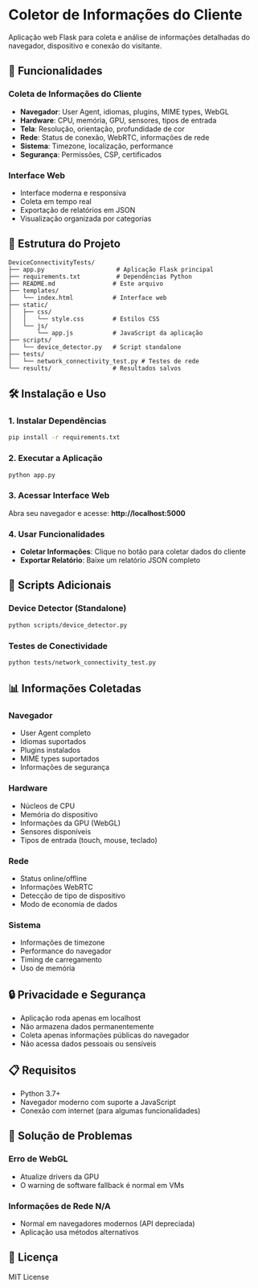 # Coletor de Informações do Cliente

Aplicação web Flask para coleta e análise de informações detalhadas do navegador, dispositivo e conexão do visitante.

## 🚀 Funcionalidades

### Coleta de Informações do Cliente
- **Navegador**: User Agent, idiomas, plugins, MIME types, WebGL
- **Hardware**: CPU, memória, GPU, sensores, tipos de entrada
- **Tela**: Resolução, orientação, profundidade de cor
- **Rede**: Status de conexão, WebRTC, informações de rede
- **Sistema**: Timezone, localização, performance
- **Segurança**: Permissões, CSP, certificados

### Interface Web
- Interface moderna e responsiva
- Coleta em tempo real
- Exportação de relatórios em JSON
- Visualização organizada por categorias

## 📁 Estrutura do Projeto

```
DeviceConnectivityTests/
├── app.py                    # Aplicação Flask principal
├── requirements.txt          # Dependências Python
├── README.md                # Este arquivo
├── templates/
│   └── index.html           # Interface web
├── static/
│   ├── css/
│   │   └── style.css        # Estilos CSS
│   └── js/
│       └── app.js           # JavaScript da aplicação
├── scripts/
│   └── device_detector.py   # Script standalone
├── tests/
│   └── network_connectivity_test.py # Testes de rede
└── results/                 # Resultados salvos
```

## 🛠️ Instalação e Uso

### 1. Instalar Dependências
```bash
pip install -r requirements.txt
```

### 2. Executar a Aplicação
```bash
python app.py
```

### 3. Acessar Interface Web
Abra seu navegador e acesse: **http://localhost:5000**

### 4. Usar Funcionalidades
- **Coletar Informações**: Clique no botão para coletar dados do cliente
- **Exportar Relatório**: Baixe um relatório JSON completo

## 🔧 Scripts Adicionais

### Device Detector (Standalone)
```bash
python scripts/device_detector.py
```

### Testes de Conectividade
```bash
python tests/network_connectivity_test.py
```

## 📊 Informações Coletadas

### Navegador
- User Agent completo
- Idiomas suportados
- Plugins instalados
- MIME types suportados
- Informações de segurança

### Hardware
- Núcleos de CPU
- Memória do dispositivo
- Informações da GPU (WebGL)
- Sensores disponíveis
- Tipos de entrada (touch, mouse, teclado)

### Rede
- Status online/offline
- Informações WebRTC
- Detecção de tipo de dispositivo
- Modo de economia de dados

### Sistema
- Informações de timezone
- Performance do navegador
- Timing de carregamento
- Uso de memória

## 🔒 Privacidade e Segurança

- Aplicação roda apenas em localhost
- Não armazena dados permanentemente
- Coleta apenas informações públicas do navegador
- Não acessa dados pessoais ou sensíveis

## 📋 Requisitos

- Python 3.7+
- Navegador moderno com suporte a JavaScript
- Conexão com internet (para algumas funcionalidades)

## 🐛 Solução de Problemas

### Erro de WebGL
- Atualize drivers da GPU
- O warning de software fallback é normal em VMs

### Informações de Rede N/A
- Normal em navegadores modernos (API depreciada)
- Aplicação usa métodos alternativos

## 📄 Licença

MIT License


